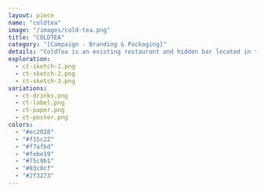 ```yaml
---
layout: piece
name: "coldtea"
image: "/images/cold-tea.png"
title: "COLDTEA"
category: "[Campaign - Branding & Packaging]"
details: "ColdTea is an existing restaurant and hidden bar located in the heart of kensington market, Toronto. The name itself derives from local jargon, meaning cold beer is served from teapots. In this project I explored the many meanings and tones of colour, then combined it with variations of brews."
exploration:
  - ct-sketch-1.png
  - ct-sketch-2.png
  - ct-sketch-3.png
variations:
  - ct-drinks.png
  - ct-label.png
  - ct-paper.png
  - ct-poster.png
colors:
  - "#ec2028"
  - "#f15c22"
  - "#f7afbd"
  - "#febe19"
  - "#75c9b1"
  - "#83c8cf"
  - "#2f3273"
---
```

